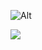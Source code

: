 ![Alt](https://repobeats.axiom.co/api/embed/324efe7f02eac0ea57d264c986651a346e86caf9.svg "Repobeats analytics image")

<a href="https://github.com/bryanmaraujo544/advanced-node/graphs/contributors">
  <img src="https://contrib.rocks/image?repo=bryanmaraujo544/advanced-node" />
</a>
